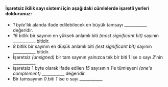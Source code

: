 #### İşaretsiz ikilik sayı sistemi için aşağıdaki cümlelerde işaretli yerleri doldurunuz:

* _1 byte_'lık alanda ifade edilebilecek en büyük tamsayı \___________  değeridir.
* _16_ bitlik bir sayının en yüksek anlamlı biti _(most significant bit)_ sayının \___________ bitidir.
* _8_ bitlik bir sayının en düşük anlamlı biti _(lest significant bit)_ sayının \___________ bitidir.
* İşaretsiz _(unsigned)_ bir tam sayının yalnızca tek bir biti 1 ise o sayı _2_'nin  \___________.
* işaretsiz 1 byte olarak ifade edilen _15_ sayısının _1_'e tümleyeni _(one's complement)_  \___________ değeridir.
* Bir tamsayının _0_.biti _1_ ise o sayı \___________.
